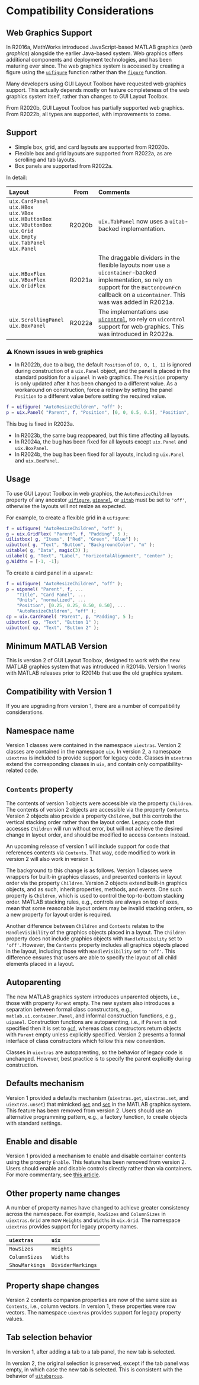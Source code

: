 # Compatibility Considerations

## Web Graphics Support

In R2016a, MathWorks introduced JavaScript\-based MATLAB graphics (*web graphics*) alongside the earlier Java\-based system. Web graphics offers additional components and deployment technologies, and has been maturing ever since. The web graphics system is accessed by creating a figure using the [`uifigure`](https://www.mathworks.com/help/matlab/ref/uifigure.html) function rather than the [`figure`](https://www.mathworks.com/help/matlab/ref/figure.html) function.


Many developers using GUI Layout Toolbox have requested web graphics support. This actually depends mostly on feature completeness of the web graphics system itself, rather than changes to GUI Layout Toolbox.


From R2020b, GUI Layout Toolbox has partially supported web graphics. From R2022b, all types are supported, with improvements to come.

## Support
- Simple box, grid, and card layouts are supported from R2020b. 
- Flexible box and grid layouts are supported from R2022a, as are scrolling and tab layouts. 
- Box panels are supported from R2022a. 

In detail:

| Layout | From | Comments |
| :-- | :---: | :-- |
| `uix.CardPanel` <br> `uix.HBox` <br> `uix.VBox` <br> `uix.HButtonBox` <br> `uix.VButtonBox` <br> `uix.Grid` <br> `uix.Empty` <br> `uix.TabPanel` <br> `uix.Panel` | R2020b | `uix.TabPanel` now uses a `uitab`-backed implementation.  |
| `uix.HBoxFlex` <br> `uix.VBoxFlex` <br> `uix.GridFlex` <br> | R2021a | The draggable dividers in the flexible layouts now use a `uicontainer`-backed implementation, so rely on support for the `ButtonDownFcn` callback on a `uicontainer`. This was was added in R2021a. |
 `uix.ScrollingPanel` <br> `uix.BoxPanel` | R2022a | The implementations use [`uicontrol`](https://www.mathworks.com/help/matlab/ref/uicontrol.html), so rely on `uicontrol` support for web graphics. This was introduced in R2022a. |

### :warning: Known issues in web graphics

* In R2022b, due to a bug, the default `Position` of `[0, 0, 1, 1]` is ignored during construction of a `uix.Panel` object, and the panel is placed in the standard position for a `uipanel` in web graphics. The `Position` property is only updated after it has been changed to a different value. As a workaround on construction, force a redraw by setting the panel `Position` to a different value before setting the required value.
```matlab
f = uifigure( "AutoResizeChildren", "off" );
p = uix.Panel( "Parent", f, "Position", [0, 0, 0.5, 0.5], "Position", [0, 0, 1, 1] ); 
```
This bug is fixed in R2023a.
* In R2023b, the same bug reappeared, but this time affecting all layouts.
* In R2024a, the bug has been fixed for all layouts except `uix.Panel` and `uix.BoxPanel`.
* In R2024b, the bug has been fixed for all layouts, including `uix.Panel` and `uix.BoxPanel`.

## Usage

To use GUI Layout Toolbox in web graphics, the `AutoResizeChildren` property of any ancestor [`uifigure`](https://www.mathworks.com/help/matlab/ref/uifigure.html), [`uipanel`](https://www.mathworks.com/help/matlab/ref/uipanel.html), or [`uitab`](https://www.mathworks.com/help/matlab/ref/uitab.html) must be set to `'off'`, otherwise the layouts will not resize as expected.


For example, to create a flexible grid in a `uifigure`:

```matlab
f = uifigure( "AutoResizeChildren", "off" );
g = uix.GridFlex( "Parent", f, "Padding", 5 );
uilistbox( g, "Items", ["Red", "Green", "Blue"] );
uibutton( g, "Text", "Button", "BackgroundColor", "m" );
uitable( g, "Data", magic(3) );
uilabel( g, "Text", "Label", "HorizontalAlignment", "center" );
g.Widths = [-1, -1];
```
To create a card panel in a `uipanel`:

```matlab
f = uifigure( "AutoResizeChildren", "off" );
p = uipanel( "Parent", f, ...
    "Title", "Card Panel", ...
    "Units", "normalized", ...
    "Position", [0.25, 0.25, 0.50, 0.50], ...
    "AutoResizeChildren", "off" );
cp = uix.CardPanel( "Parent", p, "Padding", 5 );
uibutton( cp, "Text", "Button 1" );
uibutton( cp, "Text", "Button 2" );
```

## **Minimum MATLAB Version**

This is version 2 of GUI Layout Toolbox, designed to work with the new MATLAB graphics system that was introduced in R2014b. Version 1 works with MATLAB releases prior to R2014b that use the old graphics system.

## Compatibility with Version 1

If you are upgrading from version 1, there are a number of compatibility considerations.

## Namespace name

Version 1 classes were contained in the namespace `uiextras`. Version 2 classes are contained in the namespace `uix`. In version 2, a namespace `uiextras` is included to provide support for legacy code. Classes in `uiextras` extend the corresponding classes in `uix`, and contain only compatibility\-related code.

## `Contents` property

The contents of version 1 objects were accessible via the property `Children`. The contents of version 2 objects are accessible via the property `Contents`. Version 2 objects also provide a property `Children`, but this controls the vertical stacking order rather than the layout order. Legacy code that accesses `Children` will run without error, but will not achieve the desired change in layout order, and should be modified to access `Contents` instead.


An upcoming release of version 1 will include support for code that references contents via `Contents`. That way, code modified to work in version 2 will also work in version 1.


The background to this change is as follows. Version 1 classes were wrappers for built\-in graphics classes, and presented contents in layout order via the property `Children`. Version 2 objects extend built\-in graphics objects, and as such, inherit properties, methods, and events. One such property is `Children`, which is used to control the top\-to\-bottom stacking order. MATLAB stacking rules, e.g., controls are always on top of axes, mean that some reasonable layout orders may be invalid stacking orders, so a new property for layout order is required.


Another difference between `Children` and `Contents` relates to the `HandleVisibility` of the graphics objects placed in a layout. The `Children` property does not include graphics objects with `HandleVisibility` set to `'off'`. However, the `Contents` property includes all graphics objects placed in the layout, including those with `HandleVisibility` set to `'off'`. This difference ensures that users are able to specify the layout of all child elements placed in a layout.

## Autoparenting

The new MATLAB graphics system introduces unparented objects, i.e., those with property `Parent` empty. The new system also introduces a separation between formal class constructors, e.g., `matlab.ui.container.Panel`, and informal construction functions, e.g., `uipanel`. Construction functions are autoparenting, i.e., if `Parent` is not specified then it is set to [`gcf`](https://www.mathworks.com/help/matlab/ref/gcf.html), whereas class constructors return objects with `Parent` empty unless explicitly specified. Version 2 presents a formal interface of class constructors which follow this new convention.


Classes in `uiextras` are autoparenting, so the behavior of legacy code is unchanged. However, best practice is to specify the parent explicitly during construction.

## Defaults mechanism

Version 1 provided a defaults mechanism (`uiextras.get`, `uiextras.set`, and `uiextras.unset`) that mimicked [`get`](https://www.mathworks.com/help/matlab/ref/get.html) and [`set`](https://www.mathworks.com/help/matlab/ref/set.html) in the MATLAB graphics system. This feature has been removed from version 2. Users should use an alternative programming pattern, e.g., a factory function, to create objects with standard settings.

## Enable and disable

Version 1 provided a mechanism to enable and disable container contents using the property `Enable`. This feature has been removed from version 2. Users should enable and disable controls directly rather than via containers. For more commentary, see [this article](https://stackoverflow.com/questions/305527/how-to-disable-a-container-and-its-children-in-swing).

## Other property name changes

A number of property names have changed to achieve greater consistency across the namespace. For example, `RowSizes` and `ColumnSizes` in `uiextras.Grid` are now `Heights` and `Widths` in `uix.Grid`. The namespace `uiextras` provides support for legacy property names.

| `uiextras` | `uix` |
| :-- | :-- |
| `RowSizes` | `Heights` |
| `ColumnSizes` | `Widths` |
| `ShowMarkings` | `DividerMarkings`  |

## Property shape changes

Version 2 contents companion properties are now of the same size as `Contents`, i.e., column vectors. In version 1, these properties were row vectors. The namespace `uiextras` provides support for legacy property values.

## Tab selection behavior

In version 1, after adding a tab to a tab panel, the new tab is selected.

In version 2, the original selection is preserved, except if the tab panel was empty, in which case the new tab is selected. This is consistent with the behavior of [`uitabgroup`](https://www.mathworks.com/help/matlab/ref/uitabgroup.html).